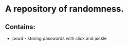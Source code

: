 A repository of randomness.
===========================


Contains:
---------
  - pswd - storing passwords with click and pickle
